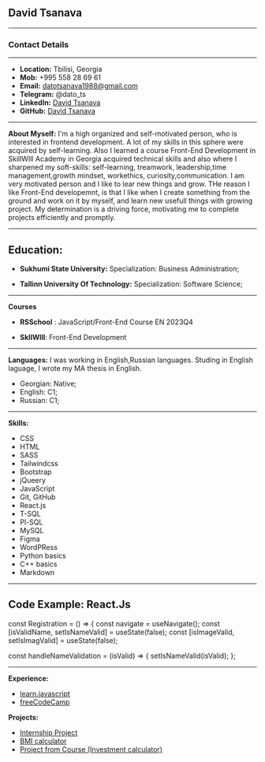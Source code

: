 ## David Tsanava

---

### Contact Details

---

- **Location:** Tbilisi, Georgia
- **Mob:** +995 558 28 69 61
- **Email:** datotsanava1988@gmail.com
- **Telegram:** @dato_ts
- **LinkedIn:** [David Tsanava](https://www.linkedin.com/in/david-tsanava-18a1421a6)
- **GitHub:** [David Tsanava](https://github.com/datots)

---

**About Myself:**
I'm a high organized and self-motivated person, who is interested in frontend development. A lot of my skills in this sphere were acquired by self-learning. Also I learned a course Front-End Development in SkillWIll Academy in Georgia acquired technical skills and also where I sharpened my soft-skills: self-learning, treamwork, leadership,time management,growth mindset, workethics, curiosity,communication. I am very motivated person and I like to lear new things and grow. THe reason I like Front-End developemnt, is that I like when I create something from the ground and work on it by myself, and learn new usefull things with growing project. My determination is a driving force, motivating me to complete projects efficiently and promptly.

---

## **Education:**

- **Sukhumi State University:**
  Specialization: Business Administration;

- **Tallinn University Of Technology:**
  Specialization: Software Science;

---

**Courses**

- **RSSchool** :
  JavaScript/Front-End Course EN 2023Q4

- **SkllWIll**:
  Front-End Development

---

**Languages:**
I was working in English,Russian languages. Studing in English laguage, I wrote my MA thesis in English.

- Georgian: Native;
- English: C1;
- Russian: C1;

---

**Skills:**

- CSS
- HTML
- SASS
- Tailwindcss
- Bootstrap
- jQueery
- JavaScript
- Git, GitHub
- React.js
- T-SQL
- Pl-SQL
- MySQL
- Figma
- WordPRess
- Python basics
- C++ basics
- Markdown

---

**Code Example:**
**React.Js**
---

const Registration = () => {
const navigate = useNavigate();
const [isValidName, setIsNameValid] = useState(false);
const [isImageValid, setIsImagValid] = useState(false);

const handleNameValidation = (isValid) => {
setIsNameValid(isValid);
};

---
**Experience:**
- [learn.javascript](https://javascript.info/)
- [freeCodeCamp](https://www.freecodecamp.org/learn/javascript-algorithms-and-data-structures/#basic-javascript)


  
**Projects:**

- [Internship Project](https://acceleration-project.vercel.app/)
- [BMI calculator](https://bmi-calculator-theta-ten.vercel.app/)
- [Project from Course (Investment calculator)](https://investment-calculator-xi.vercel.app/)
